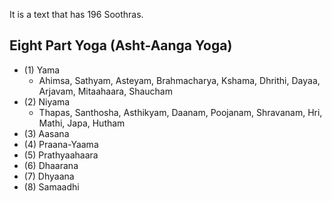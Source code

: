 It is a text that has 196 Soothras.
## Eight Part Yoga (Asht-Aanga Yoga)

- (1) Yama
	- Ahimsa, Sathyam, Asteyam, Brahmacharya, Kshama, Dhrithi, Dayaa, Arjavam, Mitaahaara, Shaucham
- (2) Niyama
	- Thapas, Santhosha, Asthikyam, Daanam, Poojanam, Shravanam, Hri, Mathi, Japa, Hutham
- (3) Aasana
- (4) Praana-Yaama
- (5) Prathyaahaara
- (6) Dhaarana
- (7) Dhyaana
- (8) Samaadhi